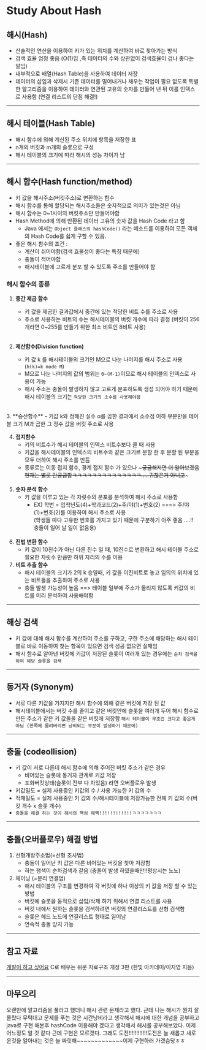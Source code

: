# Study About Hash


## 해시(Hash)

- 산술적인 연산을 이용하여 키가 있는 위치를 계산하여 바로 찾아가는 방식
- 검색 효율 엄청 좋음 (O(1)임 ,즉 데이터의 수와 상관없이 검색효율이 겁나 좋다는 말임)
- 내부적으로 배열(Hash Table)을 사용하여 데이터 저장
- 데이터의 삽입과 삭제시 기존 데이터를 밀어내거나 채우는 작업이 필요 없도록 특별한 알고리즘을 이용하여 데이터와 연관된 고유의 숫자를 만들어 낸 뒤 이를 인덱스로 사용함 (연결 리스트의 단점 해결!)

------

## 해시 테이블(Hash Table)

- 해시 함수에 의해 계산된 주소 위치에 항목을 저장한 표
- n개의 버킷과 m개의 슬롯으로 구성
- 해시 테이블의 크기에 따라 해시의 성능 차이가 남
-----

## 해시 함수(Hash function/method)

 - 키 값을 해시주소(버킷주소)로 변환하는 함수
 - 해시 함수를 통해 할당되는 해시주소들은 숫자적으로 의미가 있는것은 아님
 - 해시 함수는 0~1사이의 버킷주소만 만들어야함   
 - Hash Method에 의해 반환된 데이터 고유의 숫자 값을 Hash Code 라고 함
   - Java 에서는 `Object 클래스의 hashCode()` 라는 메소드를 이용하여 모든 객체의 Hash Code를 쉽게 구할 수 있음.
- 좋은 해시 함수의 조건 :
   - 계산이 쉬어야함(검색 효울성이 좋다는 특징 때문에)
   - 충돌이 적어야함
   - 해시테이블에 고르게 분포 할 수 있도록 주소를 만들어야 함
### 해시 함수의 종류  

1. **중간 제곱 함수**

   - 키 값을 제곱한 결과값에서 중간에 있는 적당한 비트 수를 주소로 사용
   - 주소로 사용하는 비트의 수는 해시테이블의 버킷 개수에 따라 결정 (버킷이 256개라면 0~255를 만들기 위한 최소 비트인 8비트 사용)
    <br>
  2. **제산함수(Division function)**  
     - 키 값 k 를 해시테이블의 크기인 M으로 나눈 나머지를 해시 주소로 사용(`h(k)=k mode M`)
     - M으로 나눈 나머지의 값의 범위는 `0~(M-1)`이므로 해시 테이블의 인덱스로 사용이 가능
     - 해시 주소는 충돌이 발생하지 않고 고르게 분포하도록 생성 되어야 하기 때문에 해시 테이블의 크기는 `적당한 크기의 소수를 사용해야함 `
<br>
3. **승산함수**
    - 키값 k와 정해진 실수 α를 곱한 결과에서 소수점 이하 부분만을 테이블 크기 M과 곱한 그 정수 값을 버킷 주소로 사용
     <br>

4. **접지함수**
   - 키의 비트수가 해시 테이블의 인덱스 비트수보다 클 때 사용
   - 키값을 해시테이블의 인덱스의 비트수와 같은 크기르 분할 한 후 분할 된 부분을 모두 더하여 해시 주소를 만듬 <br>
   - 종류로는 이동 접지 함수, 경계 접지 함수 가 있으나 ~~~궁금해지면 더 알아보겠음 현재는 별로 안궁금함ㅋㅋㅋㅋㅋㅋㅋㅋㅋㅋㅋㅋㅋㅋ.....귀찮은거 아니고~~~
   <br>
5. **숫자 분석 함수**
    - 키 값을 이루고 있는 각 자릿수의 분포를 분석하여 해시 주소로 사용함
      - EX) 학번 = 입학년도(4)+학과코드(2)+주/야(1)+번호(2)  ===> 주/야(1)+번호(2)를 이용하여 해시 주소로 사용<br> (학생들 마다 고유한 번호를 가지고 있기 때문에 구분하기 아주 좋음 ....!! 충돌이 일어 날 일이 없음용)
    <br>  
6. **진법 변환 함수**
    - 키 값이 10진수가 아닌 다른 진수 일 때, 10진수로 변환하고 해시 테이블 주소로 필요한 자릿수 만큼만 하위 자리의 수를 이용
7. **비트 추출 함수**
     - 해시 테이블의 크기가 2의 k 승일때, 키 값을 이진비트로 놓고 임의의 위치에 있는 비트들을 추출하여 주소로 사용
     - 충돌 발생 가능성이 높음 ==> 테이블 일부에 주소가 몰리지 않도록 키값의 비트를 미리 분석하여 사용해야함

---
## 해싱 검색

   - 키 값에 대해 해시 함수를 계산하여 주소를 구하고, 구한 주소에 해당하는 해시 테이블로 바로 이동하여 찾는 항목이 있으면 검색 성공 없으면 실패임
   - 해시 함수로 알아낸 버킷에 키값이 저장된 슬롯이 여러개 있는 경우에는 `순차 검색을 하여 해당 슬롯을 검색 `
---

## 동거자 (Synonym)

- 서로 다른 키값을 가지지만 해시 함수에 의해 같은 버킷에 저장 된 값
- 해시테이블에서는 버킷 수를 줄이고 같은 버킷안에 슬롯을 여러개 두어 해시 함수로 만든 주소가 같은 키 값들을 같은 버킷에 저장함
 `해시 테이블이 무조건 크다고 좋은게 아님 (한쪽에 몰려버리면 낭비되는 부분이 발생하기 때문에)`

 ---

## 충돌 (codeollision)
- 키 값이 서로 다른데 해시 함수에 의해 주어진 버킷 주소가 같은 경우
   - 비어있는 슬롯에 동거자 관계로 키값 저장
   - 포화버킷상태(슬롯이 전부 다 차있음) 라면 오버플로우 발생
- 키값밀도 = 실제 사용중인 키값의 수 / 사용 가능한 키 값의 수
- 적재밀도 = 실제 사용중인 키 값의 수/해시테이블에 저장가능한 전체 키 값의 수(버킷 개수 x 슬롯 개수)
- `충돌을 해결 하는 것이 해시의 핵심 해핵!!!!!!!!!!!!ㅋㅋㅋㅋㅋㅋㅋ `
---
## 충돌(오버플로우) 해결 방법

1. 선형개방주소법(=선형 조사법)
   - 충돌이 일어난 키 값은 다른 비어있는 버킷을 찾아 저장함
   - 하는 행색이 순차검색과 같음 (충돌이 발생 하였을때만!!평상시는 노노)
2. 체이닝 (=분리 연결법)
   - 해시 테이블의 구조를 변경하여 각 버킷에 하나 이상의 키 값을 저장 할 수 있는 방법
    - 버킷에 슬롯을 동적으로 삽입/삭제 하기 위해서 연결 리스트를 사용
    - 버킷 내에서 원하는 슬롯을 검색하려면 버킷의 연결리스트를 선형 검색함
    - 슬롯은 헤드 노드에 연결리스트 형태로 일어남
    - 연속적 충돌 방지 가능   
---

## 참고 자료
[개발이 하고 싶어요](http://hyeonstorage.tistory.com/265)
C로 배우는 쉬운 자료구조 개정 3판 (한빛 아카데미/이지영 지음)

---
## 마무으리

오랜만에 알고리즘을 풀라고 했더니 해시 관련 문제라고 했다.
근데 나는 해시가 뭔지 잘 몰랐다 무턱대고 문제를 푸는 것은 시간낭비라고 생각해서 해시에 대한 개념을 공부하고 java로 구현 해본후 hashCode 이용해야 겠다고 생각해서 해시를 공부해보았다. 이제 어느정도 알 것 같다 근데 구현은 모르겠다. 그래도 도전!!!!!!!!!!!!도전은 늘 새롭고 새로운것을 알아내는 것은 늘 짜릿해~~~~~~~~~~~~~이제 구현하러 가겠슴당ㅎㅎ
